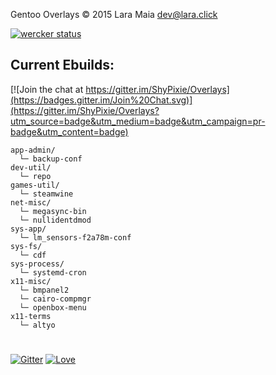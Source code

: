 Gentoo Overlays © 2015 Lara Maia <dev@lara.click>

[![wercker status](https://app.wercker.com/status/6ff3e903a98668a8b5666655b3bcb663/m "wercker status")](https://app.wercker.com/project/bykey/6ff3e903a98668a8b5666655b3bcb663)

## Current Ebuilds:

[![Join the chat at https://gitter.im/ShyPixie/Overlays](https://badges.gitter.im/Join%20Chat.svg)](https://gitter.im/ShyPixie/Overlays?utm_source=badge&utm_medium=badge&utm_campaign=pr-badge&utm_content=badge)

```
app-admin/
  └─ backup-conf
dev-util/
  └─ repo
games-util/
  └─ steamwine
net-misc/
  └─ megasync-bin
  └─ nullidentdmod
sys-app/
  └─ lm_sensors-f2a78m-conf
sys-fs/
  └─ cdf
sys-process/
  └─ systemd-cron
x11-misc/
  └─ bmpanel2
  └─ cairo-compmgr
  └─ openbox-menu
x11-terms
  └─ altyo
```
#

[![Gitter](https://badges.gitter.im/Join%20Chat.svg)](https://gitter.im/ShyPixie/Overlays?utm_source=badge&utm_medium=badge&utm_campaign=pr-badge) [![Love](https://img.shields.io/badge/BUILT%20WITH-Love-red.svg)](http://lara.click)
